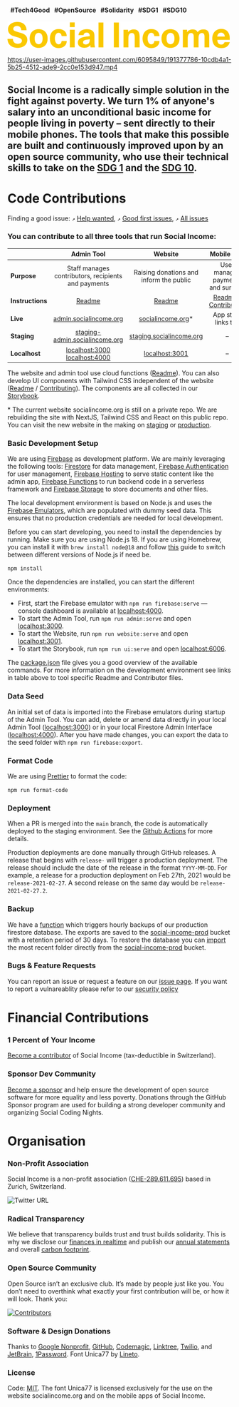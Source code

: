 #### &nbsp;&nbsp;#Tech4Good &nbsp;&nbsp;#OpenSource &nbsp;&nbsp;#Solidarity &nbsp;&nbsp;#SDG1 &nbsp;&nbsp;#SDG10

![Social Income Logo](https://github.com/socialincome-san/public/blob/main/shared/assets/logos/logo_color@500px.png?raw=true)

https://user-images.githubusercontent.com/6095849/191377786-10cdb4a1-5b25-4512-ade9-2cc0e153d947.mp4

## Social Income is a radically simple solution in the fight against poverty. We turn 1% of anyone's salary into an unconditional basic income for people living in poverty – sent directly to their mobile phones. The tools that make this possible are built and continuously improved upon by an open source community, who use their technical skills to take on the [SDG 1](https://sdgs.un.org/goals/goal1) and the [SDG 10](https://sdgs.un.org/goals/goal10).

# Code Contributions

Finding a good issue: `↗`
[Help wanted](https://github.com/socialincome-san/public/issues?q=is%3Aopen+is%3Aissue+label%3A%22help+wanted%22),
`↗`
[Good first issues](https://github.com/socialincome-san/public/issues?q=is%3Aopen+is%3Aissue+label%3A%22good+first+issue%22),
`↗`
[All issues](https://github.com/socialincome-san/public/issues?q=is%3Aopen+is%3Aissue)

### You can contribute to all three tools that run Social Income:

|                  |                                   Admin Tool                                    |                                     Website                                      |                                     Mobile App                                      |
| ---------------- | :-----------------------------------------------------------------------------: | :------------------------------------------------------------------------------: | :---------------------------------------------------------------------------------: |
| **Purpose**      |               Staff manages contributors, recipients and payments               |                     Raising donations and inform the public                      |                          User manages payments and surveys                          |
| **Instructions** |                            [Readme](admin/README.md)                            |                           [Readme](website/README.md)                            | [Readme](recipients_app/README.md) / [Contributing](recipients_app/CONTRIBUTING.md) |
| **Live**         |            [admin.socialincome.org](https://admin.socialincome.org)             |                  [socialincome.org](https://socialincome.org)\*                  |                                 App store links tba                                 |
| **Staging**      |    [staging-admin.socialincome.org](https://staging-admin.socialincome.org)     | [staging.socialincome.org](https://staging.socialincome.org/) |                                          –                                          |
| **Localhost**    | [localhost:3000](http://localhost:3000) [localhost:4000](http://localhost:4000) |                     [localhost:3001](http://localhost:3001)                      |                                          –                                          |

The website and admin tool use cloud functions
([Readme](functions/README.md)). You can also develop UI components with
Tailwind CSS independent of the website ([Readme](ui/README.md) /
[Contributing](ui/CONTRIBUTING.md)). The components are all collected in
our [Storybook](https://socialincome-san.github.io/public/).

\* The current website socialincome.org is still on a private repo. We
are rebuilding the site with NextJS, Tailwind CSS and React on this
public repo. You can visit the new website in the making on
[staging](https://staging.socialincome.org/) or [production](https://prod.socialincome.org/).

### Basic Development Setup

We are using [Firebase](https://firebase.google.com) as development
platform. We are mainly leveraging the following tools:
[Firestore](https://firebase.google.com/docs/firestore) for data
management,
[Firebase Authentication](https://firebase.google.com/docs/auth) for
user management,
[Firebase Hosting](https://firebase.google.com/docs/hosting) to serve
static content like the admin app,
[Firebase Functions](https://firebase.google.com/docs/functions) to run
backend code in a serverless framework and
[Firebase Storage](https://firebase.google.com/docs/storage) to store
documents and other files.

The local development environment is based on Node.js and uses the
[Firebase Emulators](https://firebase.google.com/docs/emulator-suite),
which are populated with dummy seed data. This ensures that no
production credentials are needed for local development.

Before you can start developing, you need to install the dependencies by
running. Make sure you are using Node.js 18. If you are using Homebrew,
you can install it with `brew install node@18` and follow
[this](https://ralphjsmit.com/switch-between-nodejs-versions-homebrew)
guide to switch between different versions of Node.js if need be.

```shell
npm install
```

Once the dependencies are installed, you can start the different
environments:

- First, start the Firebase emulator with `npm run firebase:serve` —
  console dashboard is available at
  [localhost:4000](http://localhost:4000).
- To start the Admin Tool, run `npm run admin:serve` and open
  [localhost:3000](http://localhost:3000).
- To start the Website, run `npm run website:serve` and open
  [localhost:3001](http://localhost:3001).
- To start the Storybook, run `npm run ui:serve` and open
  [localhost:6006](http://localhost:6006).

The [package.json](package.json) file gives you a good overview of the
available commands. For more information on the development environment
see links in table above to tool specific Readme and Contributor files.

### Data Seed

An initial set of data is imported into the Firebase emulators during
startup of the Admin Tool. You can add, delete or amend data directly in
your local Admin Tool ([localhost:3000](http://localhost:3000)) or in
your local Firestore Admin Interface
([localhost:4000](http://localhost:4000/firestore/data)). After you have
made changes, you can export the data to the seed folder with
`npm run firebase:export`.

### Format Code

We are using [Prettier](https://prettier.io) to format the code:

```shell
npm run format-code
```

### Deployment

When a PR is merged into the `main` branch, the code is automatically
deployed to the staging environment. See the
[Github Actions](./.github/workflows) for more details.

Production deployments are done manually through GitHub releases. A
release that begins with `release-` will trigger a production
deployment. The release should include the date of the release in the
format `YYYY-MM-DD`. For example, a release for a production deployment
on Feb 27th, 2021 would be `release-2021-02-27`. A second release on the
same day would be `release-2021-02-27.2`.

### Backup

We have a
[function](https://console.cloud.google.com/logs/query;query=resource.type%3D%22cloud_function%22%20resource.labels.function_name%3D%22siWebFirestoreExport%22%20resource.labels.region%3D%22us-central1%22?project=social-income-prod&authuser=1&hl=en)
which triggers hourly backups of our production firestore database. The
exports are saved to the
[social-income-prod](https://console.cloud.google.com/storage/browser/social-income-prod;tab=objects?forceOnBucketsSortingFiltering=false&authuser=1&project=social-income-prod&prefix=&forceOnObjectsSortingFiltering=true)
bucket with a retention period of 30 days. To restore the database you
can
[import](https://console.cloud.google.com/firestore/import-export?authuser=1&project=social-income-prod)
the most recent folder directly from the
[social-income-prod](https://console.cloud.google.com/storage/browser/social-income-prod;tab=objects?forceOnBucketsSortingFiltering=false&authuser=1&project=social-income-prod&prefix=&forceOnObjectsSortingFiltering=true)
bucket.

### Bugs & Feature Requests

You can report an issue or request a feature on our
[issue page](https://github.com/socialincome-san/public/issues/new/choose).
If you want to report a vulnareablity please refer to our
[security policy](https://github.com/socialincome-san/public/blob/main/SECURITY.md)

# Financial Contributions

### 1 Percent of Your Income

[Become a contributor](https://socialincome.org/get-involved) of Social
Income (tax-deductible in Switzerland).

### Sponsor Dev Community

[Become a sponsor](https://github.com/sponsors/socialincome-san) and
help ensure the development of open source software for more equality
and less poverty. Donations through the GitHub Sponsor program are used
for building a strong developer community and organizing Social Coding
Nights.

# Organisation

### Non-Profit Association

Social Income is a non-profit association
([CHE-289.611.695](https://www.uid.admin.ch/Detail.aspx?uid_id=CHE-289.611.695))
based in Zurich, Switzerland.

![Twitter URL](https://img.shields.io/twitter/url?label=Follow%20%40so_income&style=social&url=https%3A%2F%2Ftwitter.com%2Fso_income)

### Radical Transparency

We believe that transparency builds trust and trust builds solidarity.
This is why we disclose our
[finances in realtime](https://socialincome.org/finances) and publish
our [annual statements](https://socialincome.org/reporting) and overall
[carbon footprint](https://socialincome.org/sustainability).

### Open Source Community

Open Source isn’t an exclusive club. It’s made by people just like you.
You don’t need to overthink what exactly your first contribution will
be, or how it will look. Thank you:

[![Contributors](https://contrib.rocks/image?repo=socialincome-san/public&columns=10)](https://github.com/socialincome-san/public/graphs/contributors)

### Software & Design Donations

Thanks to [Google Nonprofit](https://www.google.com/nonprofits/),
[GitHub](https://socialimpact.github.com),
[Codemagic](https://codemagic.io/start/), [Linktree](https://linktr.ee),
[Twilio](https://twilio.org), and [JetBrain](https://www.jetbrains.com),
[1Password](https://1password.com/). Font Unica77 by
[Lineto](https://www.lineto.com).

### License

Code: [MIT](LICENSE). The font Unica77 is licensed exclusively for the
use on the website socialincome.org and on the mobile apps of Social
Income.
